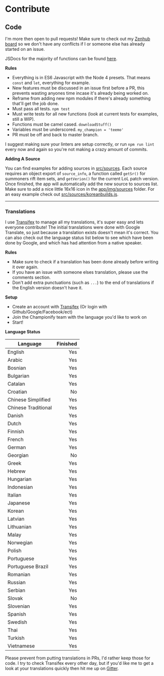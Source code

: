 # Contribute

## Code
I'm more then open to pull requests! Make sure to check out my [Zenhub board](https://github.com/dustinblackman/Championify#boards?repos=34264106) so we don't have any conflicts if I or someone else has already started on an issue.

JSDocs for the majority of functions can be found [here](https://doclets.io/dustinblackman/Championify/master).

__Rules__

- Everything is in ES6 Javascript with the Node 4 presets. That means `const` and `let`, everything for example.
- New features must be discussed in an issue first before a PR, this prevents wasting anyones time incase it's already being worked on.
- Reframe from adding new npm modules if there's already something that'll get the job done.
- Must pass all tests. `npm test`
- Must write tests for all new functions (look at current tests for examples, still a WIP).
- Functions must be camel cased. `downloadStuff()`
- Variables must be underscored. `my_champion = 'teemo'`
- PR must be off and back to master branch.

I suggest making sure your linters are setup correctly, or run `npm run lint` every now and again so you're not making a crazy amount of commits.

__Adding A Source__

You can find examples for adding sources in [src/sources](src/sources). Each source requires an object export of `source_info`, a function called `getSr()` for summoners rift item sets, and `getVerion()` for the current LoL patch version. Once finished, the app will automatically add the new source to sources list. Make sure to add a nice little 16x16 icon in the [app/img/sources](app/img/sources) folder. For an easy example check out [src/sources/koreanbuilds.js](src/sources/koreanbuilds.js).

---

### Translations
I use [Transifex](https://www.transifex.com/dustinblackman/championify) to manage all my translations, it's super easy and lets everyone contribute! The initial translations were done with Google Translate, so just because a translation exists doesn't mean it's correct. You can also check out the language status list below to see which have been done by Google, and which has had attention from a native speaker.

__Rules__
- Make sure to check if a translation has been done already before writing it over again.
- If you have an issue with someone elses translation, please use the comments section.
- Don't add extra punctuations (such as `...`) to the end of translations if the English version doesn't have it.

__Setup__
- Create an account with [Transifex](https://www.transifex.com/signin/) (Or login with Github/Google/Facebook/ect)
- Join the Championify team with the language you'd like to work on
- Start!

__Language Status__

| Language | Finished |
| ------------- | -----:|
| English | Yes |
| Arabic | Yes |
| Bosnian | Yes |
| Bulgarian | Yes |
| Catalan | Yes |
| Croatian | No |
| Chinese Simplified | Yes |
| Chinese Traditional | Yes |
| Danish | Yes |
| Dutch | Yes |
| Finnish | Yes |
| French | Yes |
| German | Yes |
| Georgian | No |
| Greek | Yes |
| Hebrew | Yes |
| Hungarian | Yes |
| Indonesian | Yes |
| Italian | Yes |
| Japanese | Yes |
| Korean | Yes |
| Latvian | Yes |
| Lithuanian | Yes |
| Malay | Yes |
| Norwegian | Yes |
| Polish | Yes |
| Portuguese | Yes |
| Portuguese Brazil | Yes |
| Romanian | Yes |
| Russian | Yes |
| Serbian | Yes |
| Slovak | No |
| Slovenian | Yes |
| Spanish | Yes |
| Swedish | Yes |
| Thai | Yes |
| Turkish | Yes |
| Vietnamese | Yes |

Please prevent from putting translations in PRs, I'd rather keep those for code. I try to check Transifex every other day, but if you'd like me to get a look at your translations quickly then hit me up on [Gitter](https://gitter.im/dustinblackman/Championify).
